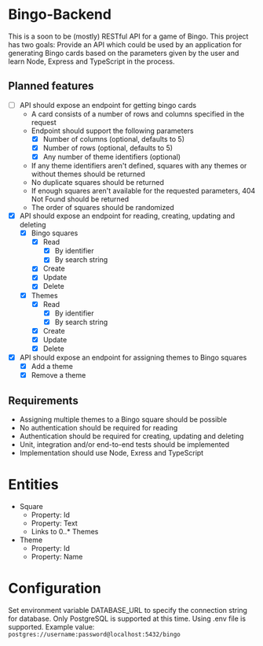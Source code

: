 # Bingo-Backend

This is a soon to be (mostly) RESTful API for a game of Bingo. This project has two goals: Provide an API which could be used by an application for generating Bingo cards based on the parameters given by the user and learn Node, Express and TypeScript in the process.

## Planned features

- [ ] API should expose an endpoint for getting bingo cards
  - A card consists of a number of rows and columns specified in the request
  - Endpoint should support the following parameters
    - [X] Number of columns (optional, defaults to 5)
    - [X] Number of rows (optional, defaults to 5)
    - [X] Any number of theme identifiers (optional)
  - If any theme identifiers aren't defined, squares with any themes or without themes should be returned
  - No duplicate squares should be returned
  - If enough squares aren't available for the requested parameters, 404 Not Found should be returned
  - The order of squares should be randomized
- [X] API should expose an endpoint for reading, creating, updating and deleting 
  - [X] Bingo squares
    - [X] Read
      - [X] By identifier
      - [X] By search string
    - [X] Create
    - [X] Update
    - [X] Delete
  - [X] Themes
    - [X] Read
      - [X] By identifier
      - [X] By search string
    - [X] Create
    - [X] Update
    - [X] Delete
- [X] API should expose an endpoint for assigning themes to Bingo squares
  - [X] Add a theme
  - [X] Remove a theme

## Requirements

- Assigning multiple themes to a Bingo square should be possible
- No authentication should be required for reading
- Authentication should be required for creating, updating and deleting
- Unit, integration and/or end-to-end tests should be implemented
- Implementation should use Node, Exress and TypeScript

# Entities

- Square
  - Property: Id
  - Property: Text
  - Links to 0..* Themes
- Theme
  - Property: Id
  - Property: Name

# Configuration

Set environment variable DATABASE_URL to specify the connection string for database. Only PostgreSQL is supported at this time. Using .env file is supported. Example value: `postgres://username:password@localhost:5432/bingo`
